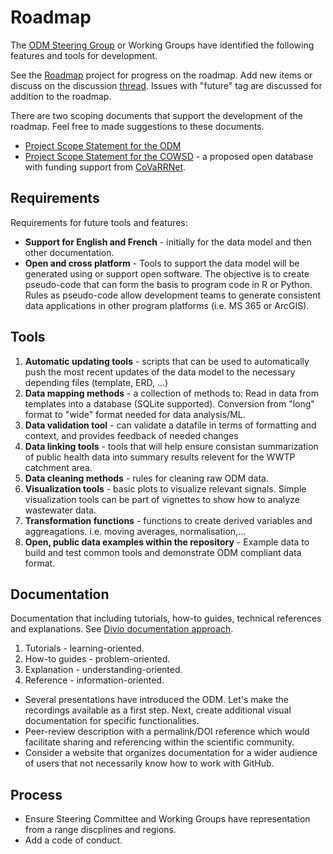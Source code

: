 # Roadmap

The [ODM Steering Group](https://github.com/Big-Life-Lab/covid-19-wastewater/wiki#canadian-wastewater-based-epidemiology-data-steering-group) or Working Groups have identified the following features and tools for development.

See the [Roadmap](https://github.com/Big-Life-Lab/covid-19-wastewater/projects/3?add_cards_query=is%3Aopen) project for progress on the roadmap. Add new items or discuss on the discussion [thread](https://github.com/Big-Life-Lab/covid-19-wastewater/discussions/108). Issues with "future" tag are discussed for addition to the roadmap.

There are two scoping documents that support the development of the roadmap. Feel free to made suggestions to these documents.
- [Project Scope Statement for the ODM](https://docs.google.com/document/d/1QPSTi3zdY5eUQ62eOxSDMVyJBiKa2HEzKHEAnBzpRYA/edit)
- [Project Scope Statement for the COWSD](https://docs.google.com/document/d/1O9qUaF8bEp-ME2_RV7Qqpvt4SmGGP99VIgCoL3HnFvM/edit) - a proposed open database with funding support from [CoVaRRNet](https://covarrnet.ca).


## Requirements

Requirements for future tools and features:

- **Support for English and French** - initially for the data model and then other documentation.
- **Open and cross platform** - Tools to support the data model will be generated using or support open software. The objective is to create pseudo-code that can form the basis to program code in R or Python. Rules as pseudo-code allow development teams to generate consistent data applications in other program platforms (i.e. MS 365 or ArcGIS).

## Tools

1. **Automatic updating tools** - scripts that can be used to automatically push the most recent updates of the data model to the necessary depending files (template, ERD, ...)
1. **Data mapping methods** - a collection of methods to:
   Read in data from templates into a database (SQLite supported).
   Conversion from "long" format to "wide" format needed for data analysis/ML. 
1. **Data validation tool** - can validate a datafile in terms of formatting and context, and provides feedback of needed changes
1. **Data linking tools** - tools that will help ensure consistan summarization of public health data into summary results relevent for the WWTP catchment area.
1. **Data cleaning methods** - rules for cleaning raw ODM data. 
1. **Visualization tools** - basic plots to visualize relevant signals. Simple visualization tools can be part of vignettes to show how to analyze wastewater data.
1. **Transformation functions** - functions to create derived variables and aggreagations. i.e. moving averages, normalisation,...
1. **Open, public data examples within the repository** - Example data to build
and test common tools and demonstrate ODM compliant data format.


## Documentation

Documentation that including tutorials, how-to guides, technical references and explanations. See [Divio documentation approach](https://documentation.divio.com).

1. Tutorials - learning-oriented.
1. How-to guides - problem-oriented.
1. Explanation - understanding-oriented.
1. Reference - information-oriented.

- Several presentations have introduced the ODM. Let's make the recordings available as a first step. Next, create additional visual documentation for specific functionalities.
- Peer-review description with a permalink/DOI reference which would facilitate sharing and referencing within the scientific community.
- Consider a website that organizes documentation for a wider audience of users that not necessarily know how to work with GitHub. 

## Process

- Ensure Steering Committee and Working Groups have representation from a range discplines and regions.
- Add a code of conduct.
